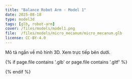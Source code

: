 ```yaml
---
title: "Balance Robot Arm · Model 1"
date: 2025-08-18
type: model3d
tags: [glb, robot-arm]
cover: /files/models/model1.png
file:  /files/models/micro_mecanum/micro_mecanum.glb
license: CC-BY-4.0
---
```


Mô tả ngắn về mô hình 3D. Xem trực tiếp bên dưới.

{% if page.file contains '.glb' or page.file contains '.gltf' %}
  <script type="module" src="https://unpkg.com/@google/model-viewer/dist/model-viewer.min.js"></script>
  <model-viewer src="{{ page.file | relative_url }}" camera-controls auto-rotate style="width:100%;height:420px;background:#111;border-radius:12px"></model-viewer>
{% endif %}
